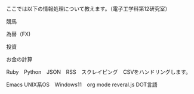 ここでは以下の情報処理について教えます。（電子工学科第12研究室）

競馬

為替（FX)

投資

お金の計算

Ruby　Python　JSON　RSS　スクレイピング　CSVをハンドリングします。

Emacs UNIX系OS　Windows11　org mode reveral.js DOT言語
